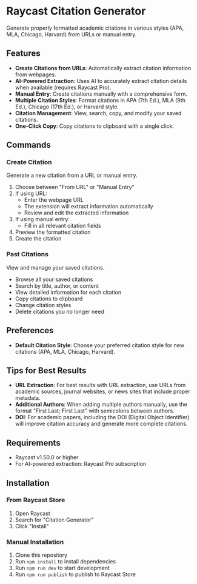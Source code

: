 # Raycast Citation Generator

Generate properly formatted academic citations in various styles (APA, MLA, Chicago, Harvard) from URLs or manual entry.

## Features

- **Create Citations from URLs**: Automatically extract citation information from webpages.
- **AI-Powered Extraction**: Uses AI to accurately extract citation details when available (requires Raycast Pro).
- **Manual Entry**: Create citations manually with a comprehensive form.
- **Multiple Citation Styles**: Format citations in APA (7th Ed.), MLA (9th Ed.), Chicago (17th Ed.), or Harvard style.
- **Citation Management**: View, search, copy, and modify your saved citations.
- **One-Click Copy**: Copy citations to clipboard with a single click.

## Commands

### Create Citation
Generate a new citation from a URL or manual entry.

1. Choose between "From URL" or "Manual Entry"
2. If using URL:
   - Enter the webpage URL
   - The extension will extract information automatically
   - Review and edit the extracted information
3. If using manual entry:
   - Fill in all relevant citation fields
4. Preview the formatted citation
5. Create the citation

### Past Citations
View and manage your saved citations.

- Browse all your saved citations
- Search by title, author, or content
- View detailed information for each citation
- Copy citations to clipboard
- Change citation styles
- Delete citations you no longer need

## Preferences

- **Default Citation Style**: Choose your preferred citation style for new citations (APA, MLA, Chicago, Harvard).

## Tips for Best Results

- **URL Extraction**: For best results with URL extraction, use URLs from academic sources, journal websites, or news sites that include proper metadata.
- **Additional Authors**: When adding multiple authors manually, use the format "First Last; First Last" with semicolons between authors.
- **DOI**: For academic papers, including the DOI (Digital Object Identifier) will improve citation accuracy and generate more complete citations.

## Requirements

- Raycast v1.50.0 or higher
- For AI-powered extraction: Raycast Pro subscription

## Installation

### From Raycast Store
1. Open Raycast
2. Search for "Citation Generator"
3. Click "Install"

### Manual Installation
1. Clone this repository
2. Run `npm install` to install dependencies
3. Run `npm run dev` to start development
4. Run `npm run publish` to publish to Raycast Store